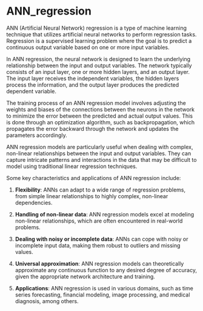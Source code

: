 # ANN_regression

ANN (Artificial Neural Network) regression is a type of machine learning technique that utilizes artificial neural networks to perform regression tasks. Regression is a supervised learning problem where the goal is to predict a continuous output variable based on one or more input variables.

In ANN regression, the neural network is designed to learn the underlying relationship between the input and output variables. The network typically consists of an input layer, one or more hidden layers, and an output layer. The input layer receives the independent variables, the hidden layers process the information, and the output layer produces the predicted dependent variable.

The training process of an ANN regression model involves adjusting the weights and biases of the connections between the neurons in the network to minimize the error between the predicted and actual output values. This is done through an optimization algorithm, such as backpropagation, which propagates the error backward through the network and updates the parameters accordingly.

ANN regression models are particularly useful when dealing with complex, non-linear relationships between the input and output variables. They can capture intricate patterns and interactions in the data that may be difficult to model using traditional linear regression techniques.

Some key characteristics and applications of ANN regression include:

1. **Flexibility**: ANNs can adapt to a wide range of regression problems, from simple linear relationships to highly complex, non-linear dependencies.

2. **Handling of non-linear data**: ANN regression models excel at modeling non-linear relationships, which are often encountered in real-world problems.

3. **Dealing with noisy or incomplete data**: ANNs can cope with noisy or incomplete input data, making them robust to outliers and missing values.

4. **Universal approximation**: ANN regression models can theoretically approximate any continuous function to any desired degree of accuracy, given the appropriate network architecture and training.

5. **Applications**: ANN regression is used in various domains, such as time series forecasting, financial modeling, image processing, and medical diagnosis, among others.
